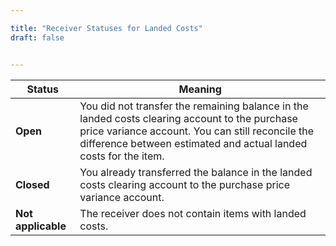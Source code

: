```yaml
---

title: "Receiver Statuses for Landed Costs"
draft: false


--- 
```



| Status        | Meaning                                                                                           |
|---------------|---------------------------------------------------------------------------------------------------|
| **Open**      | You did not transfer the remaining balance in the landed costs clearing account to the purchase price variance account. You can still reconcile the difference between estimated and actual landed costs for the item. |
| **Closed**    | You already transferred the balance in the landed costs clearing account to the purchase price variance account. |
| **Not applicable** | The receiver does not contain items with landed costs. |
